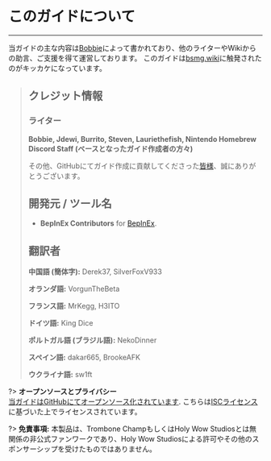 # このガイドについて
---
当ガイドの主な内容は[Bobbie](https://twitter.com/VRBobbie)によって書かれており、他のライターやWikiからの助言、ご支援を得て運営しております。 このガイドは[bsmg.wiki](https://bsmg.wiki)に触発されたのがキッカケになっています。

> ## クレジット情報
> 
> ### ライター
> 
> **Bobbie, Jdewi, Burrito, Steven, Lauriethefish, Nintendo Homebrew Discord Staff (ベースとなったガイド作成者の方々)**
> 
> その他、GitHubにてガイド作成に貢献してくださった[皆様](https://github.com/tc-mods/TromboneChampModdingWiki/graphs/contributors)、誠にありがとうございます。
>
> ## 開発元 / ツール名
> 
> - **BepInEx Contributors** for [BepInEx](https://github.com/BepInEx/BepInEx).
>
> ## 翻訳者
> 
> **中国語 (簡体字):** Derek37, SilverFoxV933
> 
> **オランダ語:** VorgunTheBeta
> 
> **フランス語:** MrKegg, H3ITO
> 
> **ドイツ語:** King Dice
> 
> **ポルトガル語 (ブラジル語):** NekoDinner
> 
> **スペイン語:** dakar665, BrookeAFK
> 
> **ウクライナ語:** sw1ft

?> **オープンソースとプライバシー**  
[当ガイドはGitHubにてオープンソース化されています](https://github.com/tc-mods/TromboneChampModdingWiki). こちらは[ISCライセンス](https://github.com/tc-mods/TromboneChampModdingWiki/blob/master/LICENSE.md)に基づいた上でライセンスされています。

?> **免責事項:** 本製品は、Trombone ChampもしくはHoly Wow Studiosとは無関係の非公式ファンワークであり、Holy Wow Studiosによる許可やその他のスポンサーシップを受けたものではありません。